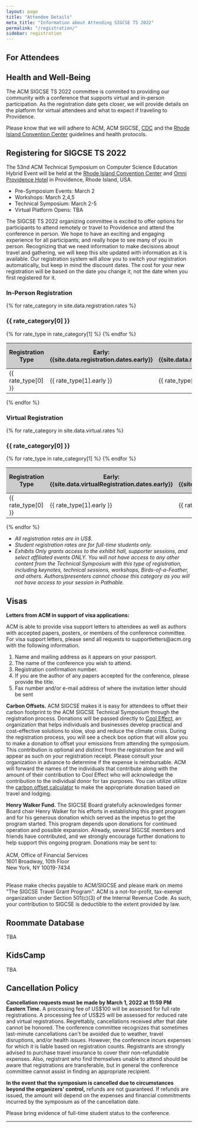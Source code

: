 ```yaml
---
layout: page
title: "Attendee Details"
meta_title: "Information about Attending SIGCSE TS 2022"
permalink: "/registration/"
sidebar: registration
---
```


<a name="registration"></a>


<style>
table tbody tr.odd, table tbody tr.alt, table tbody tr:nth-of-type(odd) {
    background-color: inherit;   /* reset rule in table.sccs */
}

table tbody:only-child tr.odd, table tbody:only-child tr.alt, table tbody:only-child tr:nth-of-type(odd) {
    background-color: #CCC;
}

table.multibody tbody:nth-child(odd) {
  background-color: #CCC;
}

th {
  text-align: center;
}

span.team-heading {
  font-size: 1.1rem;
}

</style>

<!-- Comment out for 2022
## Post-Conference Access to Pathable
The SIGCSE TS 2021 chairs are working with the SIGCSE board to investigate offering post-conference access to the materials in Pathable.  More will be posted and announce as decisions are made.

Note that anyone that already has purchased full registration to the 2021 Technical Symposium (prior to March 20, 2021) will continue to have access to Pathable until March 2022 and can login with the Pathable link in the nav menu above.

<a class="button large radius {{ site.data.registration.registration_button.style }}" href="{{ url }}{{ site.data.registration.registration_button.url }}"{% if site.data.registration.registration_button.url contains 'http' %} target="_blank" {% endif %}>{{ site.data.registration.registration_button.text }}</a>
-->
## For Attendees
 
## Health and Well-Being
The ACM SIGCSE TS 2022 committee is commited to providing our community with a conference that supports virtual and in-person participation.  As the registration date gets closer, we will provide details on the platform for virtual attendees and what to expect if traveling to Providence.

Please know that we will adhere to ACM, ACM SIGCSE, [CDC](https://www.cdc.gov/coronavirus/2019-ncov/your-health/gatherings.html) and the [Rhode Island Convention Center](https://www.riconvention.com/attend-an-event/covid-19-event-updates) guidelines and health protocols. 



## Registering for SIGCSE TS 2022          

The 53nd ACM Technical Symposium on Computer Science Education     
Hybrid Event will be held at the [Rhode Island Convention Center](http://www.riconvention.com) and 
[Omni Providence Hotel](https://www.omnihotels.com/hotels/providence)  in Providence, Rhode Island, USA. 

* Pre-Symposium Events: March 2
* Workshops: March 2,4,5
* Technical Symposium: March 2-5
* Virtual Platform Opens: TBA

The SIGCSE TS 2022 organizing committee is excited to offer options for participants to attend remotely or travel to Providence and attend the conference in person. We hope to have an exciting and engaging experience for all participants, and really hope to see many of you in person.  Recognizing that we need information to make decisions about travel and gathering, we will keep this site updated with information as it is available.  Our registration system will allow you to switch your registration automatically, but keep in mind the discount dates.  The cost for your new registration will be based on the date you change it, not the date when you first registered for it. 


### In-Person Registration
{% for rate_category in site.data.registration.rates %}
  <h3>{{ rate_category[0] }}</h3>
  <table width="100%" class="multibody">
    <tr><th scope="col">Registration Type</th><th scope="col">Early: <br>{{site.data.registration.dates.early}}</th><th scope="col">Regular: <br>{{site.data.registration.dates.regular}}</th><th scope="col">On-site: <br>{{site.data.registration.dates.day-of}}</th></tr>
    <tbody>
    {% for rate_type in rate_category[1] %}
      <tr><td>{{ rate_type[0] }}</td><td>{{ rate_type[1].early }}</td><td>{{ rate_type[1].regular }}</td><td>{{ rate_type[1].day-of }}</td></tr>
    {% endfor %}
    </tbody>
  </table>
  
{% endfor %}

### Virtual Registration
{% for rate_category in site.data.virtual.rates %}
  <h3>{{ rate_category[0] }}</h3>
  <table width="100%" class="multibody">
    <tr><th scope="col">Registration Type</th><th scope="col">Early: <br>{{site.data.virtualRegistration.dates.early}}</th><th scope="col">Regular: <br>{{site.data.virtualRegistration.dates.regular}}</th><th scope="col">On-site: <br>{{site.data.virtualRegistration.dates.day-of}}</th></tr>
    <tbody>
    {% for rate_type in rate_category[1] %}
      <tr><td>{{ rate_type[0] }}</td><td>{{ rate_type[1].early }}</td><td>{{ rate_type[1].regular }}</td><td>{{ rate_type[1].day-of }}</td></tr>
    {% endfor %}
    </tbody>
  </table>
  
{% endfor %}
* _All registration rates are in US$._    
* _Student registration rates are for full-time students only._    
* _Exhibits Only grants access to the exhibit hall, supporter sessions, and select affiliated events ONLY.  You will not have access to any other content from the Technical Symposium with this type of registration, including keynotes, technical sessions, workshops, Birds-of-a-Feather, and others.  Authors/presenters cannot choose this category as you will not have access to your session in Pathable._

## Visas
<p><strong>Letters from ACM in support of visa applications:</strong></p><p>ACM is able to provide visa support letters to attendees as well as authors with accepted papers, posters, or members of the conference committee. For visa support letters, please send all requests to supportletters@acm.org with the following information.</p>
<ol>
<li>Name and mailing address as it appears on your passport.</li>
<li>The name of the conference you wish to attend.</li>
<li>Registration confirmation number.</li>
<li>If you are the author of any papers accepted for the conference, please provide the title.</li>
<li>Fax number and/or e-mail address of where the invitation letter should be sent</li>
</ol>

<p markdown="1" class="alert-box" role="alert">
<b>Carbon Offsets.</b> ACM SIGCSE makes it is easy for attendees to offset their carbon footprint to the ACM SIGCSE Technical Symposium through the registration process. Donations will be passed directly to <a href="https://www.cooleffect.org/">Cool Effect</a>, an organization that helps individuals and businesses develop practical and cost-effective solutions to slow, stop and reduce the climate crisis. During the registration process, you will see a check box option that will allow you to make a donation to offset your emissions from attending the symposium. This contribution is optional and distinct from the registration fee and will appear as such on your registration receipt. Please consult your organization in advance to determine if the expense is reimbursable.  ACM will forward the names of the individuals that contribute along with the amount of their contribution to Cool Effect who will acknowledge the contribution to the individual donor for tax purposes.  You can utilize utilize the <a href="https://www.cooleffect.org/content/travel-offset">carbon offset calculator</a> to make the appropriate donation based on travel and lodging. 
</p>

<p markdown="1" class="alert-box" role="alert">
<b>Henry Walker Fund.</b> The SIGCSE Board gratefully acknowledges former Board chair Henry Walker for his efforts in establishing this grant program and for his generous donation which served as the impetus to get the program started. This program depends upon donations for continued operation and possible expansion. Already, several SIGCSE members and friends have contributed, and we strongly encourage further donations to help support this ongoing program. Donations may be sent to:

<br>
<br>
ACM, Office of Financial Services
<br>
1601 Broadway, 10th Floor
<br>
New York, NY 10019-7434
<br>
<br>

Please make checks payable to ACM/SIGCSE and please mark on memo "The SIGCSE Travel Grant Program". ACM is a not-for-profit, tax-exempt organization under Section 501(c)(3) of the Internal Revenue Code. As such, your contribution to SIGCSE is deductible to the extent provided by law.
</p>


## Roommate Database

TBA

## KidsCamp
TBA



<!-- 
## Workshops

Workshops provide an in-depth review of, or introduction to, a topic of interest. A successful workshop should provide participants with materials and/or ideas that are immediately useful in the classroom.

All workshops will take place the Saturday and Sunday before the Technical Symposium starts as a part of "Workshop Weekend."  Like the Symposium itself, workshops will take place in Zoom meeting rooms through Pathable and will appear on the Pathable schedule of registrants.  

Each workshop will be three hours long.  A workshop fee is required and can be paid when you register for the Technical Symposium or can be added afterward if you choose to modify your registration.  _Symposium registration is required to attend any SIGCSE TS 2021 workshop._

__Workshop Registration Rates:__<br>
Early: {{site.data.registration.dates.early}} - {{site.data.registration.workshoprates.early}}<br>
Regular: {{site.data.registration.dates.regular}} - {{site.data.registration.workshoprates.regular}}<br>
On-site: {{site.data.registration.dates.day-of}} - {{site.data.registration.workshoprates.day-of}}<br>
<a href="{{ site.url }}/{{ site.baseurl }}/schedule/workshops">List of Available Workshops</a><br>

#### Affiliated Events

Affiliated Events are an excellent venue for SIGCSE TS sub-communities or groups to arrange a time to gather and present or discuss topics of interest. This year's slate of affiliated events highlight existing and emerging subfields, engage groups of diversity, and bring together communities of practice.

Affiliated events will take place in Pathable as the virtual platform. _Symposium registration is required to attend any SIGCSE TS 2021 affilated event._ See each individual affiliated event for information on registering. Some events require prior application or submission. For any questions related to affiliated events, please contact the organizers directly.

<a href="{{ site.url }}/{{ site.baseurl }}/schedule/affiliatedevents">List of Affiliated Events</a>

#### Special Events

Special events are sessions that take place outside the regular SIGCSE TS program and have been invited by the Symposium Chairs and/or the SIGCSE Board. These special events provide another way to engage with others at the Technical Symposium. _Symposium registration is required to attend any SIGCSE TS 2021 special event._ See each individual affiliated event for information on registering. For any questions related to affiliated events, please contact the organizers directly.

<a href="{{ site.url }}/{{ site.baseurl }}/schedule/specialevents">List of Special Events</a>

### Host Information

If your institution requires an address for reimbursement or approval purposes, you can use:

_Host:_ Association for Computing Machinery (ACM) / Special Interest Group on Computer Science Education (SIGCSE)    
_Address:_ 1601 Broadway, 10th Floor, New York, NY 10019-7434

_NOTE:_ This address cannot be used to send physical payments for registering for the Techncial Symposium.  For questions about how to register, please email [registration@sigcse2022.org](mailto:registration@sigcse2022.org).

As the Technical Symposium is being hosted in the United States (even if it is virtual), we have no VAT number that we can provide.

We also cannot provide VISA letters at this time.

### Questions?

For general questions about registration or help with Cvent, please email [registration@sigcse2022.org](mailto:registration@sigcse2022.org).

For help with special circumstances, such as proof of participation, please email [support@sigcse2022.org](mailto:support@sigcse2022.org).

Authors or presenters with questions regarding their participation in the Technical Symposium should email [program@sigcse2022.org](mailto:program@sigcse2022.org) or [symposium@sigcse2022.org](mailto:symposium@sigcse2022.org) as appropriate.
-->

## Cancellation Policy

<p><strong>Cancellation requests must be made by March 1, 2022 at 11:59 PM Eastern Time.</strong> A processing fee of US$100 will be assessed for full rate registrations. A processing fee of US$25 will be assessed for reduced rate and virtual registrations. Regrettably, cancellations received after that date cannot be honored. The conference committee recognizes that sometimes last-minute cancellations can't be avoided due to weather, travel disruptions, and/or health issues. However, the conference incurs expenses for which it is liable based on registration counts. Registrants  are strongly advised to purchase travel insurance to cover their non-refundable expenses. Also, registrant who find themselves unable to attend should be aware that registrations are transferable, but in general the conference committee cannot assist in finding an appropriate recipient.</p>

<p><strong>In the event that the symposium is cancelled due to circumstances beyond the organizers' control,</strong> refunds are not guaranteed. If refunds are issued, the amount will depend on the expenses and financial commitments incurred by the symposium as of the cancellation date.</p>

Please bring evidence of full-time student status to the conference. 
<hr />
